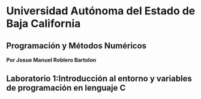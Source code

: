 # Universidad Autónoma del Estado de Baja California 

## Programación y Métodos Numéricos 

**Por Josue Manuel Roblero Bartolon**

## Laboratorio 1:**Introducción al entorno y variables de programación en lenguaje C**
